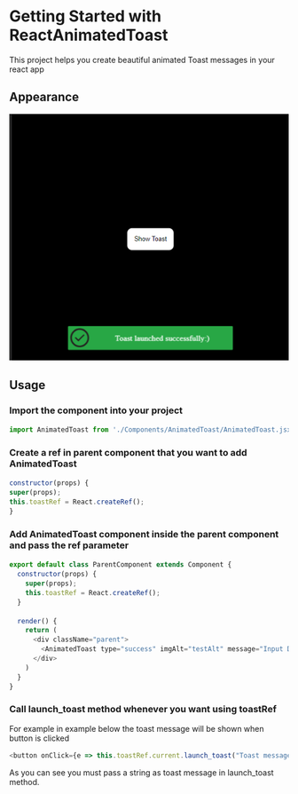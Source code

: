 # Getting Started with ReactAnimatedToast

This project helps you create beautiful animated Toast messages in your react app

## Appearance
![Success toast message](./imgs/success.png)

## Usage
### Import the component into your project
```javascript
import AnimatedToast from './Components/AnimatedToast/AnimatedToast.jsx';
```

### Create a ref in parent component that you want to add AnimatedToast
```javascript
constructor(props) {
super(props);
this.toastRef = React.createRef();
}
```

### Add AnimatedToast component inside the parent component and pass the ref parameter
```javascript
export default class ParentComponent extends Component {
  constructor(props) {
    super(props);
    this.toastRef = React.createRef();
  }

  render() {
    return (
      <div className="parent">
        <AnimatedToast type="success" imgAlt="testAlt" message="Input Data is incorrect" ref={this.toastRef} />
      </div>
    )
  }
}
```

### Call launch_toast method whenever you want using toastRef
For example in example below the toast message will be shown when button is clicked
```javascript
<button onClick={e => this.toastRef.current.launch_toast("Toast message text")}>Show Toast</button>
```
As you can see you must pass a string as toast message in launch_toast method.